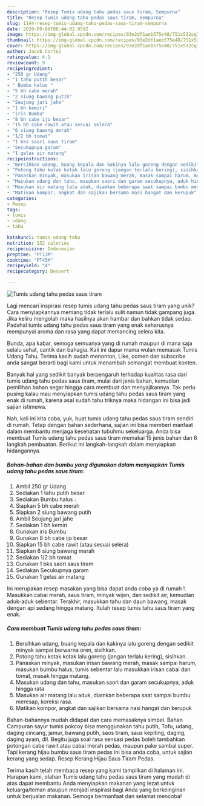 ```yaml
---
description: "Resep Tumis udang tahu pedas saus tiram, Sempurna"
title: "Resep Tumis udang tahu pedas saus tiram, Sempurna"
slug: 1144-resep-tumis-udang-tahu-pedas-saus-tiram-sempurna
date: 2020-09-06T08:44:02.959Z
image: https://img-global.cpcdn.com/recipes/93e2df1aeb575e48/751x532cq70/tumis-udang-tahu-pedas-saus-tiram-foto-resep-utama.jpg
thumbnail: https://img-global.cpcdn.com/recipes/93e2df1aeb575e48/751x532cq70/tumis-udang-tahu-pedas-saus-tiram-foto-resep-utama.jpg
cover: https://img-global.cpcdn.com/recipes/93e2df1aeb575e48/751x532cq70/tumis-udang-tahu-pedas-saus-tiram-foto-resep-utama.jpg
author: Jacob Cortez
ratingvalue: 4.1
reviewcount: 9
recipeingredient:
- "250 gr Udang"
- "1 tahu putih besar"
- " Bumbu halus "
- "5 bh cabe merah"
- "2 siung bawang putih"
- "Seujung jari jahe"
- "1 bh kemiri"
- "iris Bumbu"
- "8 bh cabe ijo besar"
- "15 bh cabe rawit atau sesuai selera"
- "6 siung bawang merah"
- "1/2 bh tomat"
- "1 bks saori saus tiram"
- "Secukupnya garam"
- "1 gelas air matang"
recipeinstructions:
- "Bersihkan udang, buang kepala dan kakinya lalu goreng dengan sedikit minyak sampai berwarna oren, sisihkan."
- "Potong tahu kotak kotak lalu goreng (jangan terlalu kering), sisihkan."
- "Panaskan minyak, masukan irisan bawang merah, masak sampai harum, masukan bumbu halus, tumis sebentar lalu masukkan irisan cabai dan tomat, masak hingga matang."
- "Masukan udang dan tahu, masukan saori dan garam secukupnya, aduk hingga rata"
- "Masukan air matang lalu aduk, diamkan beberapa saat sampai bumbu meresap, koreksi rasa."
- "Matikan kompor, angkat dan sajikan bersama nasi hangat dan kerupuk"
categories:
- Resep
tags:
- tumis
- udang
- tahu

katakunci: tumis udang tahu 
nutrition: 152 calories
recipecuisine: Indonesian
preptime: "PT13M"
cooktime: "PT45M"
recipeyield: "4"
recipecategory: Dessert

---
```



![Tumis udang tahu pedas saus tiram](https://img-global.cpcdn.com/recipes/93e2df1aeb575e48/751x532cq70/tumis-udang-tahu-pedas-saus-tiram-foto-resep-utama.jpg)

Lagi mencari inspirasi resep tumis udang tahu pedas saus tiram yang unik? Cara menyiapkannya memang tidak terlalu sulit namun tidak gampang juga. Jika keliru mengolah maka hasilnya akan hambar dan bahkan tidak sedap. Padahal tumis udang tahu pedas saus tiram yang enak seharusnya mempunyai aroma dan rasa yang dapat memancing selera kita.

Bunda, apa kabar, semoga semuanya yang di rumah maupun di mana saja selalu sehat, cantik dan bahagia. Kali ini dapur mama wulan memasak Tumis Udang Tahu. Terima kasih sudah menonton, Like, comen dan subscribe anda sangat berarti bagi kami untuk menambah semangat membuat konten.

Banyak hal yang sedikit banyak berpengaruh terhadap kualitas rasa dari tumis udang tahu pedas saus tiram, mulai dari jenis bahan, kemudian pemilihan bahan segar hingga cara membuat dan menyajikannya. Tak perlu pusing kalau mau menyiapkan tumis udang tahu pedas saus tiram yang enak di rumah, karena asal sudah tahu triknya maka hidangan ini bisa jadi sajian istimewa.


Nah, kali ini kita coba, yuk, buat tumis udang tahu pedas saus tiram sendiri di rumah. Tetap dengan bahan sederhana, sajian ini bisa memberi manfaat dalam membantu menjaga kesehatan tubuhmu sekeluarga. Anda bisa membuat Tumis udang tahu pedas saus tiram memakai 15 jenis bahan dan 6 langkah pembuatan. Berikut ini langkah-langkah dalam menyiapkan hidangannya.

<!--inarticleads1-->

##### Bahan-bahan dan bumbu yang digunakan dalam menyiapkan Tumis udang tahu pedas saus tiram:

1. Ambil 250 gr Udang
1. Sediakan 1 tahu putih besar
1. Sediakan  Bumbu halus :
1. Siapkan 5 bh cabe merah
1. Siapkan 2 siung bawang putih
1. Ambil Seujung jari jahe
1. Sediakan 1 bh kemiri
1. Gunakan iris Bumbu
1. Gunakan 8 bh cabe ijo besar
1. Siapkan 15 bh cabe rawit (atau sesuai selera)
1. Siapkan 6 siung bawang merah
1. Sediakan 1/2 bh tomat
1. Gunakan 1 bks saori saus tiram
1. Sediakan Secukupnya garam
1. Gunakan 1 gelas air matang


Ini merupakan resep masakan yang bisa dapat anda coba ya di rumah !. Masukkan cabai merah, saus tiram, minyak wijen, dan sedikit air, kemudian aduk-aduk sebentar. Terakhir, masukkan tahu dan daun bawang, masak dengan api sedang hingga matang. Itulah resep tumis tahu saus tiram yang enak. 

<!--inarticleads2-->

##### Cara membuat Tumis udang tahu pedas saus tiram:

1. Bersihkan udang, buang kepala dan kakinya lalu goreng dengan sedikit minyak sampai berwarna oren, sisihkan.
1. Potong tahu kotak kotak lalu goreng (jangan terlalu kering), sisihkan.
1. Panaskan minyak, masukan irisan bawang merah, masak sampai harum, masukan bumbu halus, tumis sebentar lalu masukkan irisan cabai dan tomat, masak hingga matang.
1. Masukan udang dan tahu, masukan saori dan garam secukupnya, aduk hingga rata
1. Masukan air matang lalu aduk, diamkan beberapa saat sampai bumbu meresap, koreksi rasa.
1. Matikan kompor, angkat dan sajikan bersama nasi hangat dan kerupuk


Bahan-bahannya mudah didapat dan cara memasaknya simpel. Bahan Campuran sayur tumis pokcoy bisa menggunakan tahu putih, Tofu, udang, daging cincang, jamur, bawang putih, saos tiram, saus kepiting, daging, daging ayam, dll. Begitu juga soal rasa sensasi pedas boleh tambahkan potongan cabe rawit atau cabai merah pedas, maupun pake sambal super. Tapi kerang hijau bumbu saus tiram pedas ini bisa anda coba, untuk sajian kerang yang sedap. Resep Kerang Hijau Saus Tiram Pedas. 

Terima kasih telah membaca resep yang kami tampilkan di halaman ini. Harapan kami, olahan Tumis udang tahu pedas saus tiram yang mudah di atas dapat membantu Anda menyiapkan makanan yang lezat untuk keluarga/teman ataupun menjadi inspirasi bagi Anda yang berkeinginan untuk berjualan makanan. Semoga bermanfaat dan selamat mencoba!
